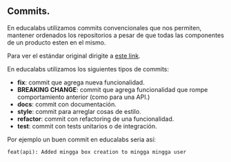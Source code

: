 ## Commits.

En educalabs utilizamos commits convencionales que nos permiten, mantener ordenados los repositorios a pesar de que todas las componentes de un producto esten en el mismo.

Para ver el estándar original dirigite a [este link](https://conventionalcommits.org/).

En educalabs utilizamos los siguientes tipos de commits:

*  **fix**: commit que agrega nueva funcionalidad.
* **BREAKING CHANGE**: commit que agrega funcionalidad que rompe comportamiento anterior (como para una API.)
* **docs**: commit con documentación.
* **style**: commit para arreglar cosas de estilo.
* **refactor**: commit con refactoring de una funcionalidad.
* **test**: commit con tests unitarios o de integración.

Por ejemplo un buen commit en educalabs seria así:

`feat(api): Added mingga box creation to mingga mingga user`
